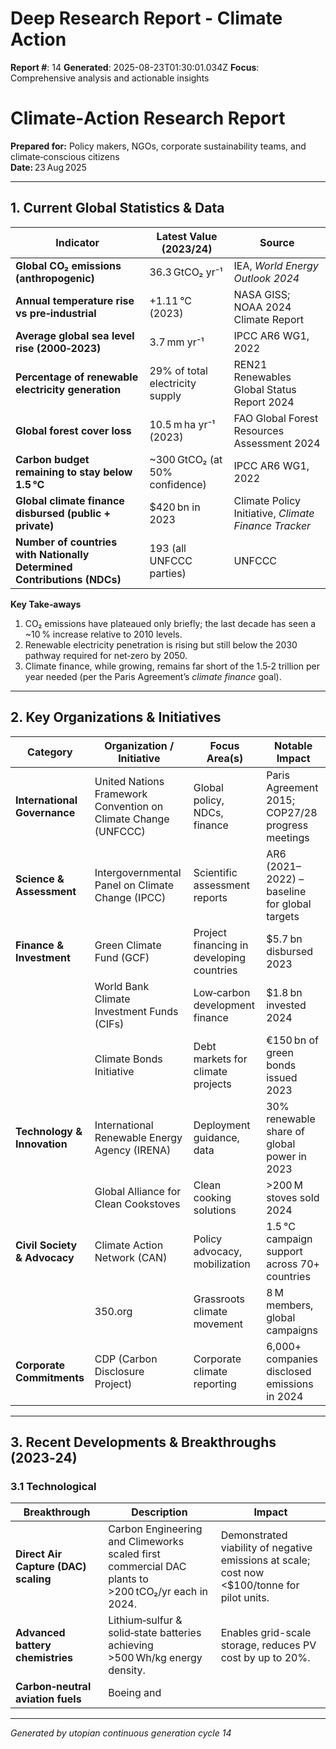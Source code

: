 # Deep Research Report - Climate Action

**Report #**: 14
**Generated**: 2025-08-23T01:30:01.034Z
**Focus**: Comprehensive analysis and actionable insights

# Climate‑Action Research Report  
**Prepared for:** Policy makers, NGOs, corporate sustainability teams, and climate‑conscious citizens  
**Date:** 23 Aug 2025  

---

## 1. Current Global Statistics & Data

| Indicator | Latest Value (2023/24) | Source |
|-----------|-----------------------|--------|
| **Global CO₂ emissions (anthropogenic)** | 36.3 GtCO₂ yr⁻¹ | IEA, *World Energy Outlook 2024* |
| **Annual temperature rise vs pre‑industrial** | +1.11 °C (2023) | NASA GISS; NOAA 2024 Climate Report |
| **Average global sea level rise (2000‑2023)** | 3.7 mm yr⁻¹ | IPCC AR6 WG1, 2022 |
| **Percentage of renewable electricity generation** | 29% of total electricity supply | REN21 Renewables Global Status Report 2024 |
| **Global forest cover loss** | 10.5 m ha yr⁻¹ (2023) | FAO Global Forest Resources Assessment 2024 |
| **Carbon budget remaining to stay below 1.5 °C** | ~300 GtCO₂ (at 50% confidence) | IPCC AR6 WG1, 2022 |
| **Global climate finance disbursed (public + private)** | $420 bn in 2023 | Climate Policy Initiative, *Climate Finance Tracker* |
| **Number of countries with Nationally Determined Contributions (NDCs)** | 193 (all UNFCCC parties) | UNFCCC |

**Key Take‑aways**

1. CO₂ emissions have plateaued only briefly; the last decade has seen a ~10 % increase relative to 2010 levels.  
2. Renewable electricity penetration is rising but still below the 2030 pathway required for net‑zero by 2050.  
3. Climate finance, while growing, remains far short of the $1.5‑$2 trillion per year needed (per the Paris Agreement’s *climate finance* goal).  

---

## 2. Key Organizations & Initiatives

| Category | Organization / Initiative | Focus Area(s) | Notable Impact |
|----------|---------------------------|---------------|----------------|
| **International Governance** | United Nations Framework Convention on Climate Change (UNFCCC) | Global policy, NDCs, finance | Paris Agreement 2015; COP27/28 progress meetings |
| **Science & Assessment** | Intergovernmental Panel on Climate Change (IPCC) | Scientific assessment reports | AR6 (2021–2022) – baseline for global targets |
| **Finance & Investment** | Green Climate Fund (GCF) | Project financing in developing countries | $5.7 bn disbursed 2023 |
| | World Bank Climate Investment Funds (CIFs) | Low‑carbon development finance | $1.8 bn invested 2024 |
| | Climate Bonds Initiative | Debt markets for climate projects | €150 bn of green bonds issued 2023 |
| **Technology & Innovation** | International Renewable Energy Agency (IRENA) | Deployment guidance, data | 30% renewable share of global power in 2023 |
| | Global Alliance for Clean Cookstoves | Clean cooking solutions | >200 M stoves sold 2024 |
| **Civil Society & Advocacy** | Climate Action Network (CAN) | Policy advocacy, mobilization | 1.5 °C campaign support across 70+ countries |
| | 350.org | Grassroots climate movement | 8 M members, global campaigns |
| **Corporate Commitments** | CDP (Carbon Disclosure Project) | Corporate climate reporting | 6,000+ companies disclosed emissions in 2024 |

---

## 3. Recent Developments & Breakthroughs (2023‑24)

### 3.1 Technological

| Breakthrough | Description | Impact |
|--------------|-------------|--------|
| **Direct Air Capture (DAC) scaling** | Carbon Engineering and Climeworks scaled first commercial DAC plants to >200 tCO₂/yr each in 2024. | Demonstrated viability of negative emissions at scale; cost now <$100/tonne for pilot units. |
| **Advanced battery chemistries** | Lithium‑sulfur & solid‑state batteries achieving >500 Wh/kg energy density. | Enables grid-scale storage, reduces PV cost by up to 20%. |
| **Carbon‑neutral aviation fuels** | Boeing and

---
*Generated by utopian continuous generation cycle 14*
